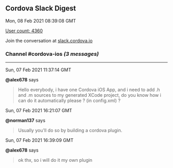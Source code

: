 ## Cordova Slack Digest
Mon, 08 Feb 2021 08:39:08 GMT

[User count: 4360](https://cordova.slack.com/)


Join the conversation at [slack.cordova.io](http://slack.cordova.io/)

### __Channel #cordova-ios__ _(3 messages)_
---

Sun, 07 Feb 2021 11:37:14 GMT

__@alex678__ says 
> Hello everybody, i have one Cordova iOS App, and i need to add .h and .m sources to my generated XCode project, do you know how i can do it automatically please ? (in config.xml) ?
> 

Sun, 07 Feb 2021 16:21:07 GMT

__@norman137__ says 
> Usually you'll do so by building a cordova plugin.
> 

Sun, 07 Feb 2021 16:39:09 GMT

__@alex678__ says 
> ok thx, so i will do it my own plugin
> 
